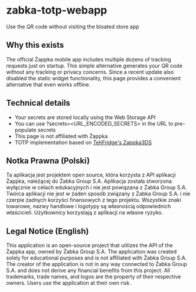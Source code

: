 # zabka-totp-webapp
Use the QR code without visiting the bloated store app

## Why this exists
The official Żappka mobile app includes multiple dozens of tracking requests just on startup. This simple alternative generates your QR code without any tracking or privacy concerns.
Since a recent update also disabled the static widget functionality, this page provides a convenient alternative that even works offline.

## Technical details
* Your secrets are stored locally using the Web Storage API
* You can use ?secrets=<URL_ENCODED_SECRETS> in the URL to pre-populate secrets
* This page is not affiliated with Żappka
* TOTP implementation based on [TehFridge's Zappka3DS](https://github.com/TehFridge/Zappka3DS)

## Notka Prawna (Polski)
Ta aplikacja jest projektem open source, która korzysta z API aplikacji Żappka, należącej do Żabka Group S.A. Aplikacja została stworzona wyłącznie w celach edukacyjnych i nie jest powiązana z Żabka Group S.A. Twórca aplikacji nie jest w żaden sposób związany z Żabka Group S.A. i nie czerpie żadnych korzyści finansowych z tego projektu. Wszystkie znaki towarowe, nazwy handlowe i logotypy są własnością odpowiednich właścicieli. Użytkownicy korzystają z aplikacji na własne ryzyko.

## Legal Notice (English)
This application is an open-source project that utilizes the API of the Żappka app, owned by Żabka Group S.A. The application was created solely for educational purposes and is not affiliated with Żabka Group S.A. The creator of the application is not in any way connected to Żabka Group S.A. and does not derive any financial benefits from this project. All trademarks, trade names, and logos are the property of their respective owners. Users use the application at their own risk.
